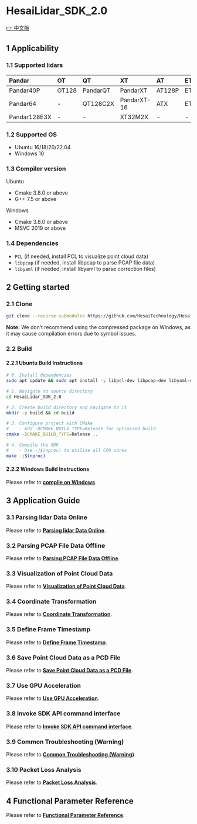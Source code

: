 # HesaiLidar_SDK_2.0

[👉 中文版](<README_CN.md>)

## 1 Applicability

### 1.1 Supported lidars

| Pandar       | OT    | QT       | XT          | AT     | ET   | JT    |
|:-------------|:------|:---------|:------------|:-------|:-----|:------|
| Pandar40P    | OT128 | PandarQT | PandarXT    | AT128P | ET25 | JT16  |
| Pandar64     | -     | QT128C2X | PandarXT-16 | ATX    | ETX  | JT128 |
| Pandar128E3X | -     | -        | XT32M2X     | -      | -    | -     |

### 1.2 Supported OS

- Ubuntu 16/18/20/22.04 
- Windows 10

### 1.3 Compiler version

Ubuntu
- Cmake 3.8.0 or above
- G++ 7.5 or above

Windows
- Cmake 3.8.0 or above
- MSVC 2019 or above

### 1.4 Dependencies

- `PCL` (if needed, install PCL to visualize point cloud data)
- `libpcap` (if needed, install libpcap to parse PCAP file data)
- `libyaml` (if needed, install libyaml to parse correction files)

## 2 Getting started

### 2.1 Clone
```bash
git clone --recurse-submodules https://github.com/HesaiTechnology/HesaiLidar_SDK_2.0.git
```
**Note:** We don’t recommend using the compressed package on Windows, as it may cause compilation errors due to symbol issues.

### 2.2 Build
<!-- TODO compile vs build -->

#### 2.2.1 Ubuntu Build Instructions
```bash
# 0. Install dependencies
sudo apt update && sudo apt install -y libpcl-dev libpcap-dev libyaml-cpp-dev

# 1. Navigate to source directory
cd HesaiLidar_SDK_2.0

# 2. Create build directory and navigate to it
mkdir -p build && cd build

# 3. Configure project with CMake
#    - Add -DCMAKE_BUILD_TYPE=Release for optimized build
cmake -DCMAKE_BUILD_TYPE=Release ..

# 4. Compile the SDK
#    - Use -j$(nproc) to utilize all CPU cores
make -j$(nproc)
```

#### 2.2.2 Windows Build Instructions
Please refer to **[compile on Windows](docs/compile_on_windows.md)**.

## 3 Application Guide

### 3.1 Parsing lidar Data Online
Please refer to **[Parsing lidar Data Online](docs/parsing_lidar_data_online.md)**.

### 3.2 Parsing PCAP File Data Offline
Please refer to **[Parsing PCAP File Data Offline](docs/parsing_pcap_file_data_offline.md)**.

### 3.3 Visualization of Point Cloud Data
Please refer to **[Visualization of Point Cloud Data](docs/visualization_of_point_cloud_data.md)**.

### 3.4 Coordinate Transformation
Please refer to **[Coordinate Transformation](docs/coordinate_transformation.md)**.

### 3.5 Define Frame Timestamp
Please refer to **[Define Frame Timestamp](docs/define_frame_timestamp.md)**.

### 3.6 Save Point Cloud Data as a PCD File
Please refer to **[Save Point Cloud Data as a PCD File](docs/save_point_cloud_data_as_a_pcd_file.md)**.

### 3.7 Use GPU Acceleration
Please refer to **[Use GPU Acceleration](docs/use_gpu_acceleration.md)**.

### 3.8 Invoke SDK API command interface
Please refer to **[Invoke SDK API command interface](docs/invoke_sdk_api_command_interface.md)**.

### 3.9 Common Troubleshooting (Warning)
Please refer to **[Common Troubleshooting (Warning)](docs/common_troubleshooting.md)**.

### 3.10 Packet Loss Analysis
Please refer to **[Packet Loss Analysis](docs/packet_loss_analysis.md)**.


## 4 Functional Parameter Reference
Please refer to **[Functional Parameter Reference](docs/parameter_introduction.md)**.
